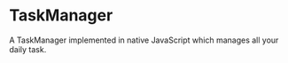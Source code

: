 TaskManager
===========

A TaskManager implemented in native JavaScript which manages all your daily task.
